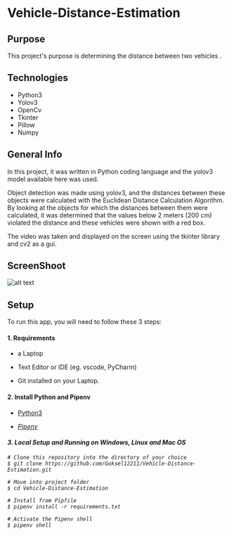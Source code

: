 # Vehicle-Distance-Estimation  
## Purpose
This project's purpose is determining the distance between two vehicles .

## Technologies
- Python3
- Yolov3
- OpenCv
- Tkinter
- Pillow
- Numpy

## General Info
In this project, it was written in Python coding language and the yolov3 model available here was used.

Object detection was made using yolov3, and the distances between these objects were calculated with the Euclidean Distance Calculation Algorithm. By looking at the objects for which the distances between them were calculated, it was determined that the values below 2 meters (200 cm) violated the distance and these vehicles were shown with a red box.

The video was taken and displayed on the screen using the tkinter library and cv2 as a gui.

## ScreenShoot
![alt text](https://github.com/Goksel12211/Vehicle-Distance-Estimation/blob/main/input/demo.png?raw=true)

## Setup
To run this app, you will need to follow these 3 steps:

#### 1. Requirements
- a Laptop

- Text Editor or IDE (eg. vscode, PyCharm)

- Git installed on your Laptop.

#### 2. Install Python and Pipenv
- <a href="https://www.python.org/downloads/release/python-3101/">Python3<i height="28"></a>

- <a href="https://pipenv-es.readthedocs.io/es/stable/">Pipenv<i height="28"></a>
#### 3. Local Setup and Running on Windows, Linux and Mac OS

  ```
  # Clone this repository into the directory of your choice
  $ git clone https://github.com/Goksel12211/Vehicle-Distance-Estimation.git
  
  # Move into project folder
  $ cd Vehicle-Distance-Estimation
  
  # Install from Pipfile
  $ pipenv install -r requirements.txt 
  
  # Activate the Pipenv shell
  $ pipenv shell
  
  
  
